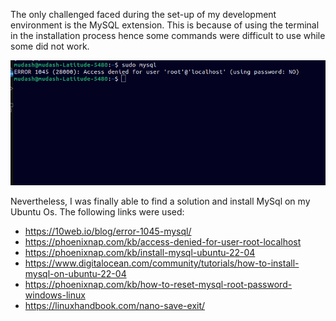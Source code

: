The only challenged faced during the set-up of my development environment is the MySQL extension. This is because of using the terminal in the installation process hence some commands were difficult to use while some did not work.

![My Sql Error](screenshots/mySql_error.png)

Nevertheless, I was finally able to find a solution and install MySql on my Ubuntu Os.
The following links were used:

- https://10web.io/blog/error-1045-mysql/
- https://phoenixnap.com/kb/access-denied-for-user-root-localhost
- https://phoenixnap.com/kb/install-mysql-ubuntu-22-04
- https://www.digitalocean.com/community/tutorials/how-to-install-mysql-on-ubuntu-22-04
- https://phoenixnap.com/kb/how-to-reset-mysql-root-password-windows-linux
- https://linuxhandbook.com/nano-save-exit/
